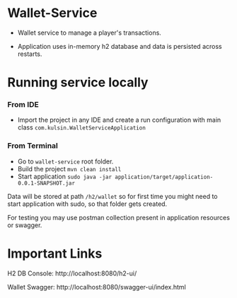 # Wallet-Service

- Wallet service to manage a player's transactions.

- Application uses in-memory h2 database and data is persisted across restarts.

# Running service locally

### From IDE

- Import the project in any IDE and create a run configuration with main class `com.kulsin.WalletServiceApplication`

### From Terminal
- Go to `wallet-service` root folder.
- Build the project `mvn clean install`
- Start application `sudo java -jar application/target/application-0.0.1-SNAPSHOT.jar`

Data will be stored at path `/h2/wallet` so for first time you might need to start application with sudo, so that folder gets created.

For testing you may use postman collection present in application resources or swagger.

# Important Links

H2 DB Console: http://localhost:8080/h2-ui/

Wallet Swagger: http://localhost:8080/swagger-ui/index.html

